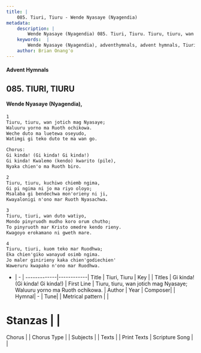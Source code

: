 ```yaml
---
title: |
    085. Tiuri, Tiuru - Wende Nyasaye (Nyagendia)
metadata:
    description: |
        Wende Nyasaye (Nyagendia) 085. Tiuri, Tiuru. Tiuru, tiuru, wan jotich mag Nyasaye; Waluuru yorno ma Ruoth ochikowa. Weche duto ma luetewa oseyudo, Watimgi gi teko duto te ma wan go.  Chorus: Gi kinda! (Gi kinda! Gi kinda!) Gi kinda! Kwalemo (kendo) kwarito (pile), Nyaka chien'o ma Ruoth biro.  
    keywords:  |
        Wende Nyasaye (Nyagendia), adventhymnals, advent hymnals, Tiuri, Tiuru, Tiuru, tiuru, wan jotich mag Nyasaye; Waluuru yorno ma Ruoth ochikowa.. Gi kinda! (Gi kinda! Gi kinda!)
    author: Brian Onang'o
---
```


#### Advent Hymnals
## 085. TIURI, TIURU
####  Wende Nyasaye (Nyagendia),

```txt
1
Tiuru, tiuru, wan jotich mag Nyasaye;
Waluuru yorno ma Ruoth ochikowa.
Weche duto ma luetewa oseyudo,
Watimgi gi teko duto te ma wan go.

Chorus:
Gi kinda! (Gi kinda! Gi kinda!)
Gi kinda! Kwalemo (kendo) kwarito (pile),
Nyaka chien'o ma Ruoth biro.

2
Tiuru, tiuru, kuchiwo chiemb ngima,
Gi pi ngima ni jo ma riyo oloyo;
Msalaba gi bendechwa mon'orieny ni ji,
Kwayalonigi n'ono mar Ruoth Nyasachwa.

3
Tiuru, tiuri, wan duto watiyo,
Mondo pinyruodh mudho koro orum chutho;
To pinyruoth mar Kristo omedre kendo rieny.
Kwagoyo erokamano ni gweth mare.

4
Tiuru, tiuri, kuom teko mar Ruodhwa;
Eka chien'giko wanayud osimb ngima.
Jo maler ginirieny kaka chien'godiechien'
Waweruru kwapako n'ono mar Ruodhwa.


```

- |   -  |
-------------|------------|
Title | Tiuri, Tiuru |
Key |  |
Titles | Gi kinda! (Gi kinda! Gi kinda!) |
First Line | Tiuru, tiuru, wan jotich mag Nyasaye; Waluuru yorno ma Ruoth ochikowa. |
Author | 
Year | 
Composer| |
Hymnal|  - |
Tune|  |
Metrical pattern | |
# Stanzas |  |
Chorus |  |
Chorus Type |  |
Subjects | |
Texts |  |
Print Texts | 
Scripture Song |  |
    
